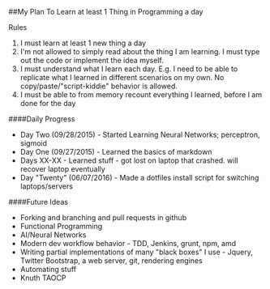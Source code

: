 ##My Plan To Learn at least 1 Thing in Programming a day

Rules

1. I must learn at least 1 new thing a day
2. I'm not allowed to simply read about the thing I am learning. I must type out the code or implement the idea myself.
3. I must understand what I learn each day. E.g. I need to be able to replicate what I learned in different scenarios on my own. No copy/paste/"script-kiddie" behavior is allowed.
4. I must be able to from memory recount everything I learned, before I am done for the day

####Daily Progress
* Day Two (09/28/2015) - Started Learning Neural Networks; perceptron, sigmoid
* Day One (09/27/2015) - Learned the basics of markdown
* Days XX-XX - Learned stuff - got lost on laptop that crashed. will recover laptop eventually
* Day "Twenty" (06/07/2016) - Made a dotfiles install script for switching laptops/servers

####Future Ideas
* Forking and branching and pull requests in github
* Functional Programming
* AI/Neural Networks
* Modern dev workflow behavior - TDD, Jenkins, grunt,  npm, amd
* Writing partial implementations of many "black boxes" I use - Jquery, Twitter Bootstrap, a web server, git, rendering engines
* Automating stuff
* Knuth TAOCP
